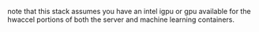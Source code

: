 note that this stack assumes you have an intel igpu or gpu available for the hwaccel portions of both the server and machine learning containers.
